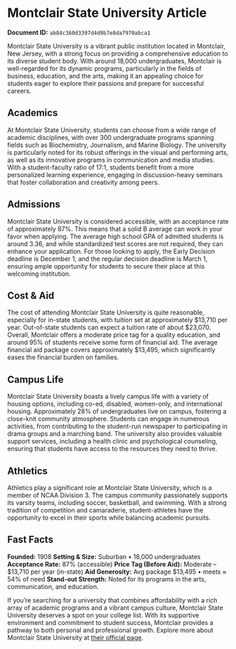 # Montclair State University Article

**Document ID:** `ab84c360d3397d4d9b7e8da7970abca1`

Montclair State University is a vibrant public institution located in Montclair, New Jersey, with a strong focus on providing a comprehensive education to its diverse student body. With around 18,000 undergraduates, Montclair is well-regarded for its dynamic programs, particularly in the fields of business, education, and the arts, making it an appealing choice for students eager to explore their passions and prepare for successful careers.

## Academics
At Montclair State University, students can choose from a wide range of academic disciplines, with over 300 undergraduate programs spanning fields such as Biochemistry, Journalism, and Marine Biology. The university is particularly noted for its robust offerings in the visual and performing arts, as well as its innovative programs in communication and media studies. With a student-faculty ratio of 17:1, students benefit from a more personalized learning experience, engaging in discussion-heavy seminars that foster collaboration and creativity among peers.

## Admissions
Montclair State University is considered accessible, with an acceptance rate of approximately 87%. This means that a solid B average can work in your favor when applying. The average high school GPA of admitted students is around 3.36, and while standardized test scores are not required, they can enhance your application. For those looking to apply, the Early Decision deadline is December 1, and the regular decision deadline is March 1, ensuring ample opportunity for students to secure their place at this welcoming institution.

## Cost & Aid
The cost of attending Montclair State University is quite reasonable, especially for in-state students, with tuition set at approximately $13,710 per year. Out-of-state students can expect a tuition rate of about $23,070. Overall, Montclair offers a moderate price tag for a quality education, and around 95% of students receive some form of financial aid. The average financial aid package covers approximately $13,495, which significantly eases the financial burden on families.

## Campus Life
Montclair State University boasts a lively campus life with a variety of housing options, including co-ed, disabled, women-only, and international housing. Approximately 28% of undergraduates live on campus, fostering a close-knit community atmosphere. Students can engage in numerous activities, from contributing to the student-run newspaper to participating in drama groups and a marching band. The university also provides valuable support services, including a health clinic and psychological counseling, ensuring that students have access to the resources they need to thrive.

## Athletics
Athletics play a significant role at Montclair State University, which is a member of NCAA Division 3. The campus community passionately supports its varsity teams, including soccer, basketball, and swimming. With a strong tradition of competition and camaraderie, student-athletes have the opportunity to excel in their sports while balancing academic pursuits.

## Fast Facts
**Founded:** 1908
**Setting & Size:** Suburban • 18,000 undergraduates
**Acceptance Rate:** 87% (accessible)
**Price Tag (Before Aid):** Moderate – $13,710 per year (in-state)
**Aid Generosity:** Avg package $13,495 • meets ≈ 54% of need
**Stand-out Strength:** Noted for its programs in the arts, communication, and education.

If you’re searching for a university that combines affordability with a rich array of academic programs and a vibrant campus culture, Montclair State University deserves a spot on your college list. With its supportive environment and commitment to student success, Montclair provides a pathway to both personal and professional growth. Explore more about Montclair State University at [their official page](https://www.petersons.com/college-search/montclair-state-university-000_10000146.aspx).
